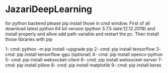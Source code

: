 # JazariDeepLearning
for python backend please pip install those in cmd window. First of all download latest
python 64 bit version (python 3.7.5 date:12.12.2019) and install properly
and allow add path variable and restart the pc. Then install those libraries with pip 

1- cmd: python -m pip install –upgrade pip
2- cmd: pip install tensorflow 
3- cmd: pip install tensorflow-gpu (optional) 
4- cmd: pip install opencv-python 
5- cmd: pip install websocket-client 
6- cmd: pip install websocket-server 
7- cmd: pip install pillow 
8- cmd: pip install matplotlib 
9- cmd: pip install keras

